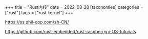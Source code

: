 +++
title = "Rust内核"
date = 2022-08-28
[taxonomies]
categories = ["rust"]
tags = ["rust kernel"]
+++

https://os.phil-opp.com/zh-CN/

https://github.com/rust-embedded/rust-raspberrypi-OS-tutorials